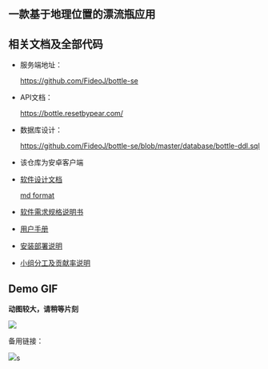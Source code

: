 ## 一款基于地理位置的漂流瓶应用



## 相关文档及全部代码

* 服务端地址：
  
  https://github.com/FideoJ/bottle-se

  

* API文档：
  
  https://bottle.resetbypear.com/

  

* 数据库设计：
  
  https://github.com/FideoJ/bottle-se/blob/master/database/bottle-ddl.sql

  

* 该仓库为安卓客户端

  

* [软件设计文档](https://github.com/Bowenwu1/bottle-ae/blob/master/doc/SD.pdf)

  [md format](https://github.com/Bowenwu1/bottle-ae/blob/master/doc/SD.md) 

  

* [软件需求规格说明书](https://github.com/Bowenwu1/bottle-ae/blob/master/doc/%E8%BD%AF%E4%BB%B6%E9%9C%80%E6%B1%82%E8%A7%84%E6%A0%BC%E8%AF%B4%E6%98%8E%E4%B9%A6.pdf)
  

* [用户手册](https://github.com/Bowenwu1/bottle-ae/blob/master/doc/%E7%94%A8%E6%88%B7%E6%89%8B%E5%86%8C.pdf)
  

* [安装部署说明](https://github.com/Bowenwu1/bottle-ae/blob/master/doc/%E5%AE%89%E8%A3%85%E9%83%A8%E7%BD%B2%E8%AF%B4%E6%98%8E.md)
  

* [小组分工及贡献率说明](https://github.com/Bowenwu1/bottle-ae/blob/master/doc/%E5%B0%8F%E7%BB%84%E5%88%86%E5%B7%A5%E4%B8%8E%E8%B4%A1%E7%8C%AE%E7%8E%87%E8%AF%B4%E6%98%8E.md)



## Demo GIF

**动图较大，请稍等片刻**

![](https://github.com/Bowenwu1/bottle-ae/blob/master/doc/demo.gif?raw=true)



备用链接：



![](https://ws3.sinaimg.cn/large/006tKfTcgy1ft2jpwm36zg30az0icnph.gif)s
